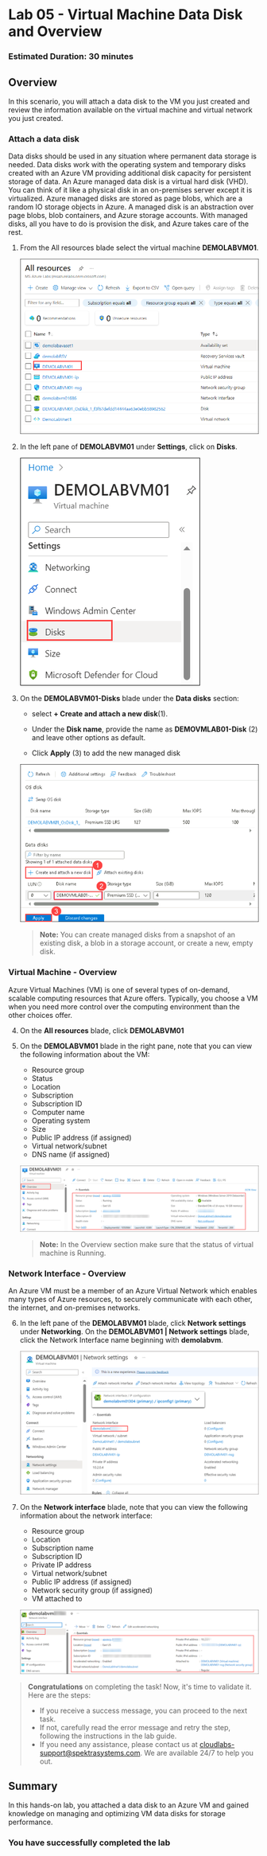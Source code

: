 ﻿# Lab 05 - Virtual Machine Data Disk and Overview

### Estimated Duration: 30 minutes

## Overview

In this scenario, you will attach a data disk to the VM you just created and review the information available on the virtual machine and virtual network you just created. 

### Attach a data disk

Data disks should be used in any situation where permanent data storage is needed. Data disks work with the operating system and temporary disks created with an Azure VM providing additional disk capacity for persistent storage of data. An Azure managed data disk is a virtual hard disk (VHD). You can think of it like a physical disk in an on-premises server except it is virtualized. Azure managed disks are stored as page blobs, which are a random IO storage objects in Azure. A managed disk is an abstraction over page blobs, blob containers, and Azure storage accounts. With managed disks, all you have to do is provision the disk, and Azure takes care of the rest. 

1. From the All resources blade select the virtual machine **DEMOLABVM01**.

    ![All services virtual machine settings](images/Allres.png)

2. In the left pane of **DEMOLABVM01** under **Settings**, click on **Disks**.

   ![All services virtual machine settings](images/VMC-E5-S2.png)

3. On the **DEMOLABVM01-Disks** blade under the **Data disks** section:
 
    - select **+ Create and attach a new disk**(1).

    - Under the **Disk name**, provide the name as <strong><copy>**DEMOVMLAB01-Disk**</copy></strong> (2) and leave other options as default.
    
    - Click **Apply** (3) to add the new managed disk

   ![Attach disk to virtual machine](images/S5-St3.1.png)

    > **Note:** You can create managed disks from a snapshot of an existing disk, a blob in a storage account, or create a new, empty disk.

### Virtual Machine - Overview

Azure Virtual Machines (VM) is one of several types of on-demand, scalable computing resources that Azure offers. Typically, you choose a VM when you need more control over the computing environment than the other choices offer.

4. On the **All resources** blade, click **DEMOLABVM01**

5. On the **DEMOLABVM01** blade in the right pane, note that you can view the following information about the VM:

    - Resource group
    - Status
    - Location
    - Subscription
    - Subscription ID
    - Computer name
    - Operating system
    - Size
    - Public IP address (if assigned)
    - Virtual network/subnet
    - DNS name (if assigned)

    ![Virtual machine Overview](images/VMC-E5-S5.png)
   
    > **Note:** In the Overview section make sure that the status of virtual machine is Running.

### Network Interface - Overview

An Azure VM must be a member of an Azure Virtual Network which enables many types of Azure resources, to securely communicate with each other, the internet, and on-premises networks. 

6. In the left pane of the **DEMOLABVM01** blade, click **Network settings** under **Networking**. On the **DEMOLABVM01 | Network settings** blade, click the Network Interface name beginning with **demolabvm**.

    ![](../instructions/images/lab3-image7.png)

7. On the **Network interface** blade, note that you can view the following information about the network interface:

    - Resource group
    - Location
    - Subscription name
    - Subscription ID
    - Private IP address
    - Virtual network/subnet
    - Public IP address (if assigned)
    - Network security group (if assigned)
    - VM attached to

    ![Network Interface Overview](images/VMC-E5-S7.png)

<validation step="9041be99-07c1-4c7d-bd75-39f3eedf30d4" />

> **Congratulations** on completing the task! Now, it's time to validate it. Here are the steps:
> - If you receive a success message, you can proceed to the next task.
> - If not, carefully read the error message and retry the step, following the instructions in the lab guide. 
> - If you need any assistance, please contact us at cloudlabs-support@spektrasystems.com. We are available 24/7 to help you out.
    

## Summary

In this hands-on lab, you attached a data disk to an Azure VM and gained knowledge on managing and optimizing VM data disks for storage performance.

### You have successfully completed the lab
